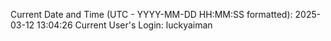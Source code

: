 Current Date and Time (UTC - YYYY-MM-DD HH:MM:SS formatted): 2025-03-12 13:04:26
Current User's Login: luckyaiman
